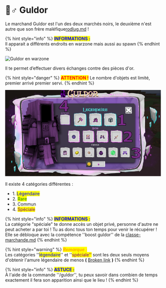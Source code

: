# 🧙♂ Guldor

Le marchand Guldor est l'un des deux marchés noirs, le deuxième n'est autre que son frère maléfique[rodlug.md](rodlug.md "mention") !

{% hint style="info" %}
<mark style="color:blue;">**INFORMATIONS :**</mark>  \
Il apparait a différents endroits en warzone mais aussi au spawn
{% endhint %}

![Guldor en warzone](../../.gitbook/assets/2022-02-19\_20.55.28.png)

Il te permet d’effectuer divers échanges contre des pièces d'or.&#x20;

{% hint style="danger" %}
<mark style="color:red;">**ATTENTION !**</mark> Le nombre d'objets est limité, premier arrivé premier servi.
{% endhint %}

![](../../.gitbook/assets/G.png)

Il existe 4 catégories différentes :

* 1\. <mark style="color:blue;">Légendaire</mark>
* 2\. <mark style="color:green;">Rare</mark>
* 3\. Commun
* 4\. <mark style="color:purple;">Spéciale</mark>

{% hint style="info" %}
<mark style="color:blue;">**INFORMATIONS :**</mark> \
La catégorie "spéciale" te donne accès un objet privé, personne d'autre ne peut acheter a par toi ! Tu as donc tous ton temps pour venir le récupérer ! Elle se débloque avec la  compétence ''boost guldor'' de la [classe-marchande.md](../../systeme-a-connaitre/specialites/classe-marchande.md "mention")&#x20;
{% endhint %}

{% hint style="warning" %}
_<mark style="color:orange;">**Remarque :**</mark>_ \
Les catégories ''<mark style="color:blue;">légendaire</mark>'' et ''<mark style="color:purple;">spéciale''</mark> sont les deux seuls moyens d'obtenir l'amure légendaire de menos **(** [Broken link](broken-reference "mention") **)**
{% endhint %}

{% hint style="info" %}
<mark style="color:blue;">**ASTUCE :**</mark>\
À l'aide de la commande ''/guldor'', tu peux savoir dans combien de temps exactement il fera son apparition ainsi que le lieu  !
{% endhint %}
